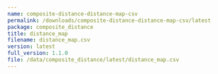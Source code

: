 ```yaml
---
name: composite-distance-distance-map-csv
permalink: /downloads/composite-distance-distance-map-csv/latest
package: composite_distance
title: distance_map
filename: distance_map.csv
version: latest
full_version: 1.1.0
file: /data/composite_distance/latest/distance_map.csv
---
```

